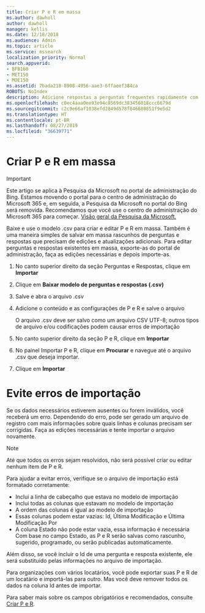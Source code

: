 ```yaml
---
title: Criar P e R em massa
ms.author: dawholl
author: dawholl
manager: kellis
ms.date: 12/18/2018
ms.audience: Admin
ms.topic: article
ms.service: mssearch
localization_priority: Normal
search.appverid:
- BFB160
- MET150
- MOE150
ms.assetid: 7bada218-8908-4956-aae3-6ffaeef384ca
ROBOTS: NoIndex
description: Adicione respostas a perguntas frequentes rapidamente com ferramentas de importação no portal de administração da Pesquisa da Microsoft
ms.openlocfilehash: c0ec4aaa0ee93e94c8569dc383456018ccc6679d
ms.sourcegitcommit: c2c9e66af1038efd2849d578f846680851f9e5d2
ms.translationtype: HT
ms.contentlocale: pt-BR
ms.lasthandoff: 08/27/2019
ms.locfileid: "36639771"
---
```

# <a name="bulk-create-qas"></a>Criar P e R em massa

> [!IMPORTANT]
> Este artigo se aplica à Pesquisa da Microsoft no portal de administração do Bing. Estamos movendo o portal para o centro de administração do Microsoft 365 e, em seguida, a Pesquisa da Microsoft no portal do Bing será removida. Recomendamos que você use o centro de administração do Microsoft 365 para começar. [Visão geral da Pesquisa da Microsoft.](overview-microsoft-search.md)
    
Baixe e use o modelo .csv para criar e editar P e R em massa. Também é uma maneira simples de salvar em massa rascunhos de perguntas e respostas que precisam de edições e atualizações adicionais. Para editar perguntas e respostas existentes em massa, exporte-as do portal de administração, faça as edições necessárias e depois importe-as.
  
1. No canto superior direito da seção Perguntas e Respostas, clique em **Importar**
    
2. Clique em **Baixar modelo de perguntas e respostas (.csv)**
    
3. Salve e abra o arquivo .csv
    
4. Adicione o conteúdo e as configurações de P e R e salve o arquivo

    O arquivo .csv deve ser salvo como um arquivo CSV UTF-8; outros tipos de arquivo e/ou codificações podem causar erros de importação
    
5. No canto superior direito da seção P e R, clique em **Importar**
    
6. No painel Importar P e R, clique em **Procurar** e navegue até o arquivo .csv que deseja importar. 
    
7. Clique em **Importar**

# <a name="prevent-import-errors"></a>Evite erros de importação      
Se os dados necessários estiverem ausentes ou forem inválidos, você receberá um erro. Dependendo do erro, pode ser gerado um arquivo de registro com mais informações sobre quais linhas e colunas precisam ser corrigidas. Faça as edições necessárias e tente importar o arquivo novamente.

> [!NOTE]
> Até que todos os erros sejam resolvidos, não será possível criar ou editar nenhum item de P e R. 

Para ajudar a evitar erros, verifique se o arquivo de importação está formatado corretamente:
- Inclui a linha de cabeçalho que estava no modelo de importação
- Inclui todas as colunas que estavam no modelo de importação
- A ordem das colunas é igual ao modelo de importação
- Essas colunas podem estar vazias: Id, Última Modificação e Última Modificação Por
- A coluna Estado não pode estar vazia, essa informação é necessária  
Com base no campo Estado, as P e R serão salvas como rascunho, sugerido, programado, ou serão publicadas automaticamente.

Além disso, se você incluir o Id de uma pergunta e resposta existente, ele será substituído pelas informações no arquivo de importação.

Para organizações com vários locatários, você pode exportar suas P e R de um locatário e importá-las para outro. Mas você deve remover todos os dados na coluna Id antes de importar.

Para saber mais sobre os campos obrigatórios e recomendados, consulte [Criar P e R](create-qas.md).

  

